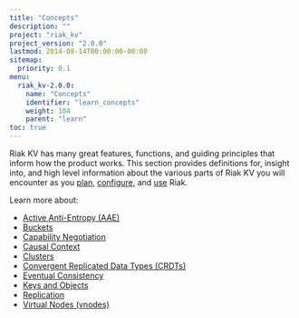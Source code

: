 ```yaml
---
title: "Concepts"
description: ""
project: "riak_kv"
project_version: "2.0.0"
lastmod: 2014-08-14T00:00:00-00:00
sitemap:
  priority: 0.1
menu:
  riak_kv-2.0.0:
    name: "Concepts"
    identifier: "learn_concepts"
    weight: 104
    parent: "learn"
toc: true
---
```


[concept aae]: {{<baseurl>}}riak/kv/2.0.0/learn/concepts/active-anti-entropy
[concept buckets]: {{<baseurl>}}riak/kv/2.0.0/learn/concepts/buckets
[concept cap neg]: {{<baseurl>}}riak/kv/2.0.0/learn/concepts/capability-negotiation
[concept causal context]: {{<baseurl>}}riak/kv/2.0.0/learn/concepts/causal-context
[concept clusters]: {{<baseurl>}}riak/kv/2.0.0/learn/concepts/clusters
[concept crdts]: {{<baseurl>}}riak/kv/2.0.0/learn/concepts/crdts
[concept eventual consistency]: {{<baseurl>}}riak/kv/2.0.0/learn/concepts/eventual-consistency
[concept keys objects]: {{<baseurl>}}riak/kv/2.0.0/learn/concepts/keys-and-objects
[concept replication]: {{<baseurl>}}riak/kv/2.0.0/learn/concepts/replication
[concept strong consistency]: {{<baseurl>}}riak/kv/2.0.0/using/reference/strong-consistency
[concept vnodes]: {{<baseurl>}}riak/kv/2.0.0/learn/concepts/vnodes
[config index]: {{<baseurl>}}riak/kv/2.0.0/configuring
[plan index]: {{<baseurl>}}riak/kv/2.0.0/setup/planning
[use index]: {{<baseurl>}}riak/kv/2.0.0/using/

Riak KV has many great features, functions, and guiding principles that inform how the product works. This section provides definitions for, insight into, and high level information about the various parts of Riak KV you will encounter as you [plan][plan index], [configure][config index], and [use][use index] Riak.

Learn more about:

* [Active Anti-Entropy (AAE)][concept aae]
* [Buckets][concept buckets]
* [Capability Negotiation][concept cap neg]
* [Causal Context][concept causal context]
* [Clusters][concept clusters]
* [Convergent Replicated Data Types (CRDTs)][concept crdts]
* [Eventual Consistency][concept eventual consistency]
* [Keys and Objects][concept keys objects]
* [Replication][concept replication]
* [Virtual Nodes (vnodes)][concept vnodes]
